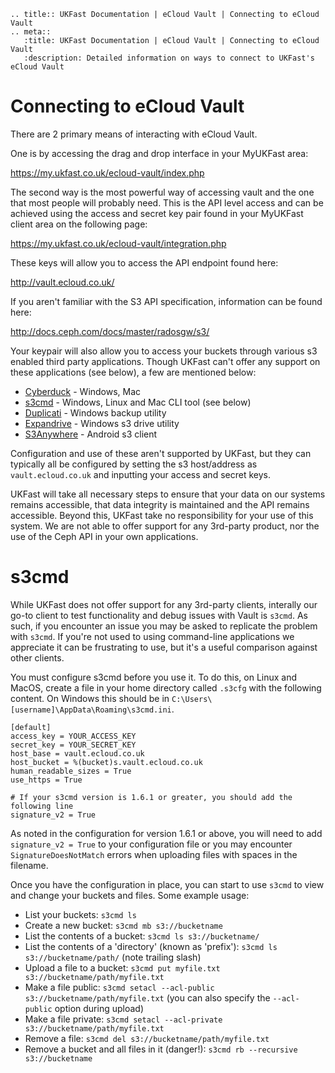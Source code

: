```eval_rst
.. title:: UKFast Documentation | eCloud Vault | Connecting to eCloud Vault
.. meta::
   :title: UKFast Documentation | eCloud Vault | Connecting to eCloud Vault
   :description: Detailed information on ways to connect to UKFast's eCloud Vault
```

# Connecting to eCloud Vault

There are 2 primary means of interacting with eCloud Vault.

One is by accessing the drag and drop interface in your MyUKFast area:

<https://my.ukfast.co.uk/ecloud-vault/index.php>

The second way is the most powerful way of accessing vault and the one that most people will probably need. This is the API level access and can be achieved using the access and secret key pair found in your MyUKFast client area on the following page:

<https://my.ukfast.co.uk/ecloud-vault/integration.php>

These keys will allow you to access the API endpoint found here:

<http://vault.ecloud.co.uk/>

If you aren't familiar with the S3 API specification, information can be found here:

<http://docs.ceph.com/docs/master/radosgw/s3/>

Your keypair will also allow you to access your buckets through various s3 enabled third party applications. Though UKFast can't offer any support on these applications (see below), a few are mentioned below:

* [Cyberduck]     - Windows, Mac
* [s3cmd]        - Windows, Linux and Mac CLI tool (see below)
* [Duplicati]    - Windows backup utility
* [Expandrive]    - Windows s3 drive utility
* [S3Anywhere]    - Android s3 client

Configuration and use of these aren't supported by UKFast, but they can typically all be configured by setting the s3 host/address as ``vault.ecloud.co.uk`` and inputting your access and secret keys.

UKFast will take all necessary steps to ensure that your data on our systems remains accessible, that data integrity is maintained and the API remains accessible. Beyond this, UKFast take no responsibility for your use of this system. We are not able to offer support for any 3rd-party product, nor the use of the Ceph API in your own applications.

# s3cmd

While UKFast does not offer support for any 3rd-party clients, interally our go-to client to test functionality and debug issues with Vault is `s3cmd`. As such, if you encounter an issue you may be asked to replicate the problem with `s3cmd`. If you're not used to using command-line applications we appreciate it can be frustrating to use, but it's a useful comparison against other clients.

You must configure s3cmd before you use it. To do this, on Linux and MacOS, create a file in your home directory called `.s3cfg` with the following content. On Windows this should be in `C:\Users\[username]\AppData\Roaming\s3cmd.ini`.

```
[default]
access_key = YOUR_ACCESS_KEY
secret_key = YOUR_SECRET_KEY
host_base = vault.ecloud.co.uk
host_bucket = %(bucket)s.vault.ecloud.co.uk
human_readable_sizes = True
use_https = True

# If your s3cmd version is 1.6.1 or greater, you should add the following line
signature_v2 = True
```

As noted in the configuration for version 1.6.1 or above, you will need to add `signature_v2 = True` to your configuration file or you may encounter `SignatureDoesNotMatch` errors when uploading files with spaces in the filename.

Once you have the configuration in place, you can start to use `s3cmd` to view and change your buckets and files. Some example usage:

* List your buckets: `s3cmd ls`
* Create a new bucket: `s3cmd mb s3://bucketname` 
* List the contents of a bucket: `s3cmd ls s3://bucketname/`
* List the contents of a 'directory' (known as 'prefix'): `s3cmd ls s3://bucketname/path/` (note trailing slash)
* Upload a file to a bucket: `s3cmd put myfile.txt s3://bucketname/path/myfile.txt`
* Make a file public: `s3cmd setacl --acl-public s3://bucketname/path/myfile.txt` (you can also specify the `--acl-public` option during upload)
* Make a file private: `s3cmd setacl --acl-private s3://bucketname/path/myfile.txt`
* Remove a file: `s3cmd del s3://bucketname/path/myfile.txt`
* Remove a bucket and all files in it (danger!): `s3cmd rb --recursive s3://bucketname`

[Cyberduck]: https://cyberduck.io/
[s3cmd]: http://s3tools.org/s3cmd
[Duplicati]: http://www.duplicati.com/
[Expandrive]: http://www.expandrive.com/
[S3Anywhere]: https://play.google.com/store/apps/details?id=lysesoft.s3anywhere&hl=en
